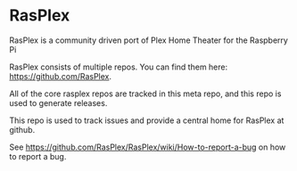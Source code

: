 # RasPlex

RasPlex is a community driven port of Plex Home Theater for the Raspberry Pi


RasPlex consists of multiple repos. You can find them here: https://github.com/RasPlex.

All of the core rasplex repos are tracked in this meta repo, and this repo is used to generate releases.

This repo is used to track issues and provide a central home for RasPlex at github.

See https://github.com/RasPlex/RasPlex/wiki/How-to-report-a-bug on how to report a bug.
